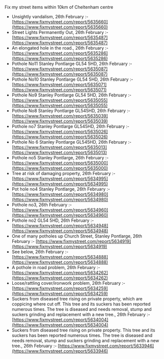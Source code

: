 Fix my street items within 10km of Cheltenham centre

<!-- fix_marker starts -->

- Unsightly vandalism, 26th February :- [https://www.fixmystreet.com/report/5635660](https://www.fixmystreet.com/report/5635660)
- Street Lights Permanently Out, 26th February :- [https://www.fixmystreet.com/report/5635487](https://www.fixmystreet.com/report/5635487)
- An elongated hole in the road., 26th February :- [https://www.fixmystreet.com/report/5635286](https://www.fixmystreet.com/report/5635286)
- Pothole No11 Stanley Pontlarge GL54 5HD, 26th February :- [https://www.fixmystreet.com/report/5635087](https://www.fixmystreet.com/report/5635087)
- Pothole No10 Stanley Pontlarge GL54 5HD, 26th February :- [https://www.fixmystreet.com/report/5635071](https://www.fixmystreet.com/report/5635071)
- Pothole No9 Stanley Pontlarge GL54 5HD, 26th February :- [https://www.fixmystreet.com/report/5635055](https://www.fixmystreet.com/report/5635055)
- Pothole No8 Stanley Pontlarge GL545HD, 26th February :- [https://www.fixmystreet.com/report/5635039](https://www.fixmystreet.com/report/5635039)
- Pothole no7 Stanley Pontlarge GL545HD, 26th February :- [https://www.fixmystreet.com/report/5635026](https://www.fixmystreet.com/report/5635026)
- Pothole No 6 Stanley Pontlarge GL545HD, 26th February :- [https://www.fixmystreet.com/report/5635013](https://www.fixmystreet.com/report/5635013)
- Pothole no5 Stanley Pontlarge, 26th February :- [https://www.fixmystreet.com/report/5635000](https://www.fixmystreet.com/report/5635000)
- Tree at risk of damaging property, 26th February :- [https://www.fixmystreet.com/report/5634995](https://www.fixmystreet.com/report/5634995)
- Pot hole no4 Stanley Pontlarge, 26th February :- [https://www.fixmystreet.com/report/5634980](https://www.fixmystreet.com/report/5634980)
- Pothole no3, 26th February :- [https://www.fixmystreet.com/report/5634960](https://www.fixmystreet.com/report/5634960)
- Pothole no2 GL54 5HD, 26th February :- [https://www.fixmystreet.com/report/5634948](https://www.fixmystreet.com/report/5634948)
- One of many potholes up Church Street, Stanley Pontlarge, 26th February :- [https://www.fixmystreet.com/report/5634919](https://www.fixmystreet.com/report/5634919)
- See below, 26th February :- [https://www.fixmystreet.com/report/5634888](https://www.fixmystreet.com/report/5634888)
- A pothole in road problem, 26th February :- [https://www.fixmystreet.com/report/5634262](https://www.fixmystreet.com/report/5634262)
- Loose/rattling cover/ironwork problem, 26th February :- [https://www.fixmystreet.com/report/5634259](https://www.fixmystreet.com/report/5634259)
- Suckers from diseased tree rising on private property, which are coppicing where cut off. This tree and its suckers has been reported numerous times. The tree is diseased and needs removal, stump and suckers grinding and replacement with a new tree., 26th February :- [https://www.fixmystreet.com/report/5634004](https://www.fixmystreet.com/report/5634004)
- Suckers from diseased tree rising on private property. This tree and its suckers has been reported numerous times. The tree is diseased and needs removal, stump and suckers grinding and replacement with a new tree., 26th February :- [https://www.fixmystreet.com/report/5633946](https://www.fixmystreet.com/report/5633946)

<!-- fix_marker ends -->